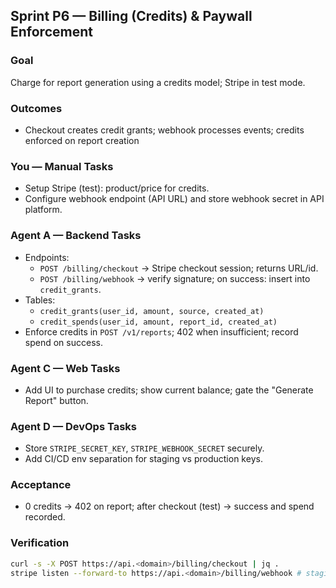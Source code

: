## Sprint P6 — Billing (Credits) & Paywall Enforcement

### Goal
Charge for report generation using a credits model; Stripe in test mode.

### Outcomes
- Checkout creates credit grants; webhook processes events; credits enforced on report creation

### You — Manual Tasks
- Setup Stripe (test): product/price for credits.
- Configure webhook endpoint (API URL) and store webhook secret in API platform.

### Agent A — Backend Tasks
- Endpoints:
  - `POST /billing/checkout` → Stripe checkout session; returns URL/id.
  - `POST /billing/webhook` → verify signature; on success: insert into `credit_grants`.
- Tables:
  - `credit_grants(user_id, amount, source, created_at)`
  - `credit_spends(user_id, amount, report_id, created_at)`
- Enforce credits in `POST /v1/reports`; 402 when insufficient; record spend on success.

### Agent C — Web Tasks
- Add UI to purchase credits; show current balance; gate the "Generate Report" button.

### Agent D — DevOps Tasks
- Store `STRIPE_SECRET_KEY`, `STRIPE_WEBHOOK_SECRET` securely.
- Add CI/CD env separation for staging vs production keys.

### Acceptance
- 0 credits → 402 on report; after checkout (test) → success and spend recorded.

### Verification
```bash
curl -s -X POST https://api.<domain>/billing/checkout | jq .
stripe listen --forward-to https://api.<domain>/billing/webhook # staging
```



